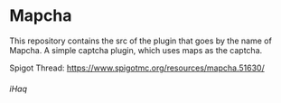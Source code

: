 # Mapcha
This repository contains the src of the plugin that goes by the name of Mapcha. A simple captcha plugin, which uses maps as the captcha.

Spigot Thread: https://www.spigotmc.org/resources/mapcha.51630/
###### iHaq
